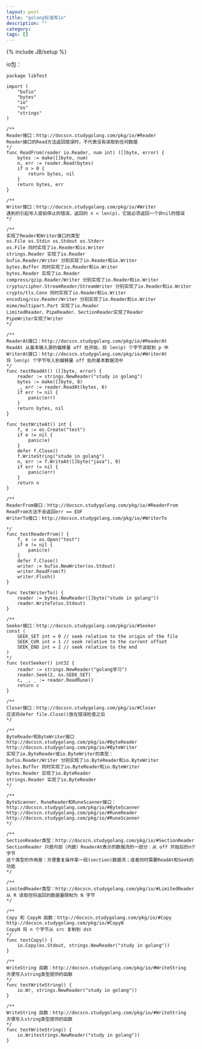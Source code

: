 ```yaml
---
layout: post
title: "golang标准库io"
description: ""
category: 
tags: []
---
```

{% include JB/setup %}

io包：

    package libTest
    
    import (
        "bufio"
        "bytes"
        "io"
        "os"
        "strings"
    )
    
    /**
    Reader接口：http://docscn.studygolang.com/pkg/io/#Reader
    Reader接口的Read方法返回错误时，不代表没有读取到任何数据
    */
    func ReadFrom(reader io.Reader, num int) ([]byte, error) {
        bytes := make([]byte, num)
        n, err := reader.Read(bytes)
        if n > 0 {
            return bytes, nil
        }
        return bytes, err
    }
    
    /**
    Writer接口：http://docscn.studygolang.com/pkg/io/#Writer
    遇到的引起写入提前停止的错误，返回的 n < len(p)，它就必须返回一个非nil的错误
    */
    
    /**
    实现了Reader和Writer接口的类型
    os.File os.Stdin os.Stdout os.Stderr
    os.File 同时实现了io.Reader和io.Writer
    strings.Reader 实现了io.Reader
    bufio.Reader/Writer 分别实现了io.Reader和io.Writer
    bytes.Buffer 同时实现了io.Reader和io.Writer
    bytes.Reader 实现了io.Reader
    compress/gzip.Reader/Writer 分别实现了io.Reader和io.Writer
    crypto/cipher.StreamReader/StreamWriter 分别实现了io.Reader和io.Writer
    crypto/tls.Conn 同时实现了io.Reader和io.Writer
    encoding/csv.Reader/Writer 分别实现了io.Reader和io.Writer
    mime/multipart.Part 实现了io.Reader
    LimitedReader、PipeReader、SectionReader实现了Reader
    PipeWriter实现了Writer
    */
    
    /**
    ReaderAt接口：http://docscn.studygolang.com/pkg/io/#ReaderAt
    ReadAt 从基本输入源的偏移量 off 处开始，将 len(p) 个字节读取到 p 中
    WriterAt接口：http://docscn.studygolang.com/pkg/io/#WriterAt
    将 len(p) 个字节写入到偏移量 off 处的基本数据流中
    */
    func testReadAt() ([]byte, error) {
        reader := strings.NewReader("study in golang")
        bytes := make([]byte, 8)
        _, err := reader.ReadAt(bytes, 6)
        if err != nil {
            panic(err)
        }
        return bytes, nil
    }
    
    func testWriteAt() int {
        f, e := os.Create("test")
        if e != nil {
            panic(e)
        }
        defer f.Close()
        f.WriteString("stude in golang")
        n, err := f.WriteAt([]byte("java"), 9)
        if err != nil {
            panic(err)
        }
        return n
    }
    
    /**
    ReaderFrom接口：http://docscn.studygolang.com/pkg/io/#ReaderFrom
    ReadFrom方法不会返回err == EOF
    WriterTo接口：http://docscn.studygolang.com/pkg/io/#WriterTo
    
    */
    func testReaderFrom() {
        f, e := os.Open("test")
        if e != nil {
            panic(e)
        }
        defer f.Close()
        writer := bufio.NewWriter(os.Stdout)
        writer.ReadFrom(f)
        writer.Flush()
    }
    
    func testWriterTo() {
        reader := bytes.NewReader([]byte("stude in golang"))
        reader.WriteTo(os.Stdout)
    }
    
    /**
    Seeker接口：http://docscn.studygolang.com/pkg/io/#Seeker
    const (
        SEEK_SET int = 0 // seek relative to the origin of the file
        SEEK_CUR int = 1 // seek relative to the current offset
        SEEK_END int = 2 // seek relative to the end
    )
    */
    func testSeeker() int32 {
        reader := strings.NewReader("golang学习")
        reader.Seek(2, os.SEEK_SET)
        c, _, _ := reader.ReadRune()
        return c
    }
    
    /**
    Closer接口：http://docscn.studygolang.com/pkg/io/#Closer
    应该将defer file.Close()放在错误检查之后
    */
    
    /**
    ByteReader和ByteWriter接口
    http://docscn.studygolang.com/pkg/io/#ByteReader
    http://docscn.studygolang.com/pkg/io/#ByteWriter
    实现了io.ByteReader或io.ByteWriter的类型：
    bufio.Reader/Writer 分别实现了io.ByteReader和io.ByteWriter
    bytes.Buffer 同时实现了io.ByteReader和io.ByteWriter
    bytes.Reader 实现了io.ByteReader
    strings.Reader 实现了io.ByteReader
    */
    
    /**
    ByteScanner、RuneReader和RuneScanner接口：
    http://docscn.studygolang.com/pkg/io/#ByteScanner
    http://docscn.studygolang.com/pkg/io/#RuneReader
    http://docscn.studygolang.com/pkg/io/#RuneScanner
    */
    
    /**
    SectionReader类型：http://docscn.studygolang.com/pkg/io/#SectionReader
    SectionReader 只是内部（内嵌）ReaderAt表示的数据流的一部分：从 off 开始后的n个字节
    这个类型的作用是：方便重复操作某一段(section)数据流；或者同时需要ReadAt和Seek的功能
    */
    
    /**
    LimitedReader类型：http://docscn.studygolang.com/pkg/io/#LimitedReader
    从 R 读取但将返回的数据量限制为 N 字节
    */
    
    /**
    Copy 和 CopyN 函数：http://docscn.studygolang.com/pkg/io/#Copy http://docscn.studygolang.com/pkg/io/#CopyN
    CopyN 将 n 个字节从 src 复制到 dst
    */
    func testCopy() {
        io.Copy(os.Stdout, strings.NewReader("study in golang"))
    }
    
    /**
    WriteString 函数：http://docscn.studygolang.com/pkg/io/#WriteString
    方便写入string类型提供的函数
    */
    func testWriteString() {
        io.Wr, strings.NewReader("study in golang"))
    }
    
    /**
    WriteString 函数：http://docscn.studygolang.com/pkg/io/#WriteString
    方便写入string类型提供的函数
    */
    func testWriteString() {
        io.Writestrings.NewReader("study in golang"))
    }
    
